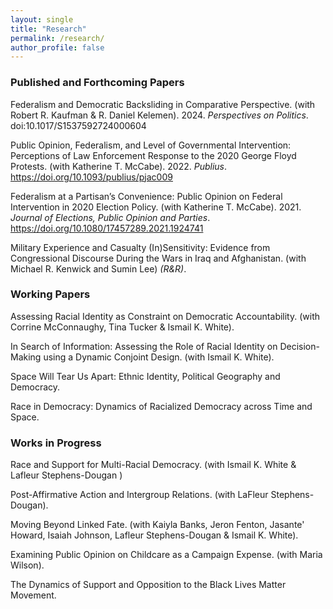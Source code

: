 ```yaml
---
layout: single
title: "Research"
permalink: /research/
author_profile: false
---
```


### Published and Forthcoming Papers

Federalism and Democratic Backsliding in Comparative Perspective. (with Robert R. Kaufman & R. Daniel  Kelemen). 2024. <i>Perspectives on Politics</i>. <a style="text-decoration:none" href="https://www.cambridge.org/core/journals/perspectives-on-politics/article/federalism-and-democratic-backsliding-in-comparative-perspective/B950459591127072534919EB57ECF9D1" target = "blank_"> doi:10.1017/S1537592724000604</a>

Public Opinion, Federalism, and Level of Governmental Intervention: Perceptions of Law Enforcement Response to the 2020 George Floyd Protests. (with Katherine T. McCabe). 2022. <i>Publius</i>. <a style="text-decoration:none" href= "https://doi.org/10.1093/publius/pjac009" target = "blank_">  https://doi.org/10.1093/publius/pjac009</a>

Federalism at a Partisan’s Convenience: Public Opinion on Federal Intervention in 2020 Election Policy. (with Katherine T. McCabe). 2021. <i>Journal of Elections, Public Opinion and Parties</i>. <a style="text-decoration:none" href="https://doi.org/10.1080/17457289.2021.1924741" target = "blank_"> https://doi.org/10.1080/17457289.2021.1924741</a>

Military Experience and Casualty (In)Sensitivity: Evidence from Congressional Discourse During the Wars in Iraq and Afghanistan. (with Michael R. Kenwick and Sumin Lee) <i>(R&R)</i>. 

### Working Papers

Assessing Racial Identity as Constraint on Democratic Accountability. (with Corrine McConnaughy, Tina Tucker & Ismail K. White).

In Search of Information: Assessing the Role of Racial Identity on Decision-Making using a Dynamic Conjoint Design. (with Ismail K. White). 

Space Will Tear Us Apart: Ethnic Identity, Political Geography and Democracy.

Race in Democracy: Dynamics of Racialized Democracy across Time and Space. 

### Works in Progress 

Race and Support for Multi-Racial Democracy. (with Ismail K. White & Lafleur Stephens-Dougan )

Post-Affirmative Action and Intergroup Relations. (with LaFleur Stephens-Dougan).

Moving Beyond Linked Fate. (with Kaiyla Banks, Jeron Fenton, Jasante' Howard, Isaiah Johnson, Lafleur Stephens-Dougan & Ismail K. White).  

Examining Public Opinion on Childcare as a Campaign Expense. (with Maria Wilson).

The Dynamics of Support and Opposition to the Black Lives Matter Movement.


